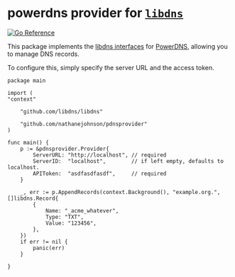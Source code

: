 powerdns provider for [`libdns`](https://github.com/libdns/libdns)
=======================

[![Go Reference](https://pkg.go.dev/badge/test.svg)](https://pkg.go.dev/github.com/libdns/TODO:PROVIDER_NAME)

This package implements the [libdns interfaces](https://github.com/libdns/libdns) for 
[PowerDNS](https://powerdns.com/), allowing you to 
manage 
DNS records.

To configure this, simply specify the server URL and the access token. 


    package main
    
    import (
    "context"
    
        "github.com/libdns/libdns"
    
        "github.com/nathanejohnson/pdnsprovider"
    )
    
    func main() {
        p := &pdnsprovider.Provider{
            ServerURL: "http://localhost", // required
            ServerID:  "localhost",        // if left empty, defaults to localhost.
            APIToken:  "asdfasdfasdf",     // required
        }
    
        _, err := p.AppendRecords(context.Background(), "example.org.", []libdns.Record{
            {
                Name: "_acme_whatever",
                Type: "TXT",
                Value: "123456",
            },
        })
        if err != nil {
            panic(err)
        }
    
    }
